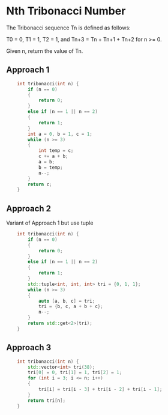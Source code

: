 # Nth Tribonacci Number

The Tribonacci sequence Tn is defined as follows: 

T0 = 0, T1 = 1, T2 = 1, and Tn+3 = Tn + Tn+1 + Tn+2 for n >= 0.

Given n, return the value of Tn.

## Approach 1

``` C++
    int tribonacci(int n) {
        if (n == 0)
        {
            return 0;
        }
        else if (n == 1 || n == 2)
        {
            return 1;
        }
        int a = 0, b = 1, c = 1;
        while (n >= 3)
        {
            int temp = c;
            c += a + b;
            a = b;
            b = temp;
            n--;
        }
        return c;
    }
```

## Approach 2

Variant of Approach 1 but use tuple
``` C++
    int tribonacci(int n) {
        if (n == 0)
        {
            return 0;
        }
        else if (n == 1 || n == 2)
        {
            return 1;
        }
        std::tuple<int, int, int> tri = {0, 1, 1};
        while (n >= 3)
        {
            auto [a, b, c] = tri;
            tri = {b, c, a + b + c};
            n--;
        }
        return std::get<2>(tri);
    }
```

## Approach 3

``` C++
    int tribonacci(int n) {
        std::vector<int> tri(38);
        tri[0] = 0, tri[1] = 1, tri[2] = 1;
        for (int i = 3; i <= n; i++)
        {
            tri[i] = tri[i - 3] + tri[i - 2] + tri[i - 1];
        }
        return tri[n];
    }
```